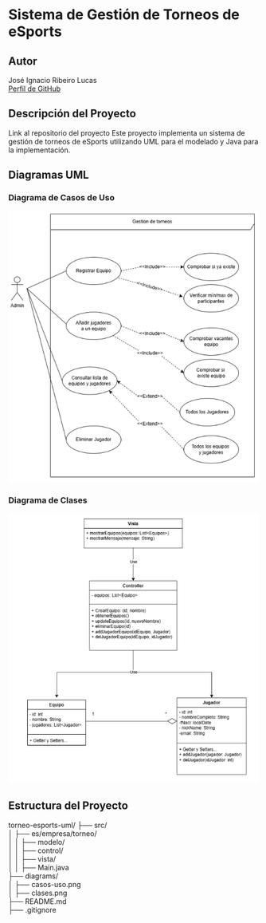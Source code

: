 # Sistema de Gestión de Torneos de eSports

## Autor

José Ignacio Ribeiro Lucas  
[Perfil de GitHub](https://github.com/Screvas)

## Descripción del Proyecto
Link al repositorio del proyecto
Este proyecto implementa un sistema de gestión de torneos de eSports
utilizando UML para el modelado y Java para la implementación.

## Diagramas UML

### Diagrama de Casos de Uso

![Diagrama de casos de uso](diagrams/casos-uso.png)

### Diagrama de Clases

![Diagrama de clases](diagrams/clases.png)

## Estructura del Proyecto

torneo-esports-uml/ ├── src/  
│ ├── es/empresa/torneo/  
│ │ ├── modelo/  
│ │ ├── control/  
│ │ ├── vista/  
│ │ ├── Main.java  
├── diagrams/  
│ ├── casos-uso.png  
│ ├── clases.png  
├── README.md  
├── .gitignore  


